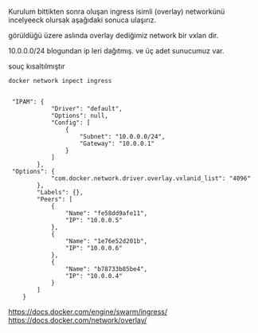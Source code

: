 Kurulum bittikten sonra oluşan ingress isimli (overlay) networkünü incelyeeck olursak aşağıdaki sonuca ulaşırız.

görüldüğü üzere aslında overlay dediğimiz network bir vxlan dir.

10.0.0.0/24  blogundan ip leri dağıtmış. ve üç adet sunucumuz var.


souç kısaltılmıştır
```
docker network inpect ingress


 "IPAM": {
            "Driver": "default",
            "Options": null,
            "Config": [
                {
                    "Subnet": "10.0.0.0/24",
                    "Gateway": "10.0.0.1"
                }
            ]
        },
 "Options": {
            "com.docker.network.driver.overlay.vxlanid_list": "4096"
        },
        "Labels": {},
        "Peers": [
            {
                "Name": "fe58dd9afe11",
                "IP": "10.0.0.5"
            },
            {
                "Name": "1e76e52d201b",
                "IP": "10.0.0.6"
            },
            {
                "Name": "b78733b85be4",
                "IP": "10.0.0.4"
            }
        ]
    }

```


https://docs.docker.com/engine/swarm/ingress/
https://docs.docker.com/network/overlay/